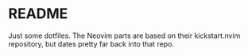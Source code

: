 # README

Just some dotfiles. The Neovim parts are based on their kickstart.nvim
repository, but dates pretty far back into that repo.

